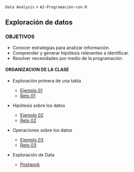 `Data Analysis` > `A2-Programación-con-R`
  
## Exploración de datos

### OBJETIVOS 
 - Conocer estrategias para analizar información.
 - Comprender y generar hipótesis relevantes a identificar.
 - Resolver necesidades por medio de la programación.

#### ORGANIZACION DE LA CLASE

- Exploración primera de una tabla 
	- [Ejemplo 01](Ejemplo-01)
	- [Reto 01](Reto-01)

- Hipótesis sobre los datos
	- [Ejemplo 02](Ejemplo-02)
	- [Reto 02](Reto-02)

- Operaciones sobre los datos
	- [Ejemplo 03](Ejemplo-03)
	- [Reto 03](Reto-03)

- Exploración de Data 
	- [Postwork](Postwork)
